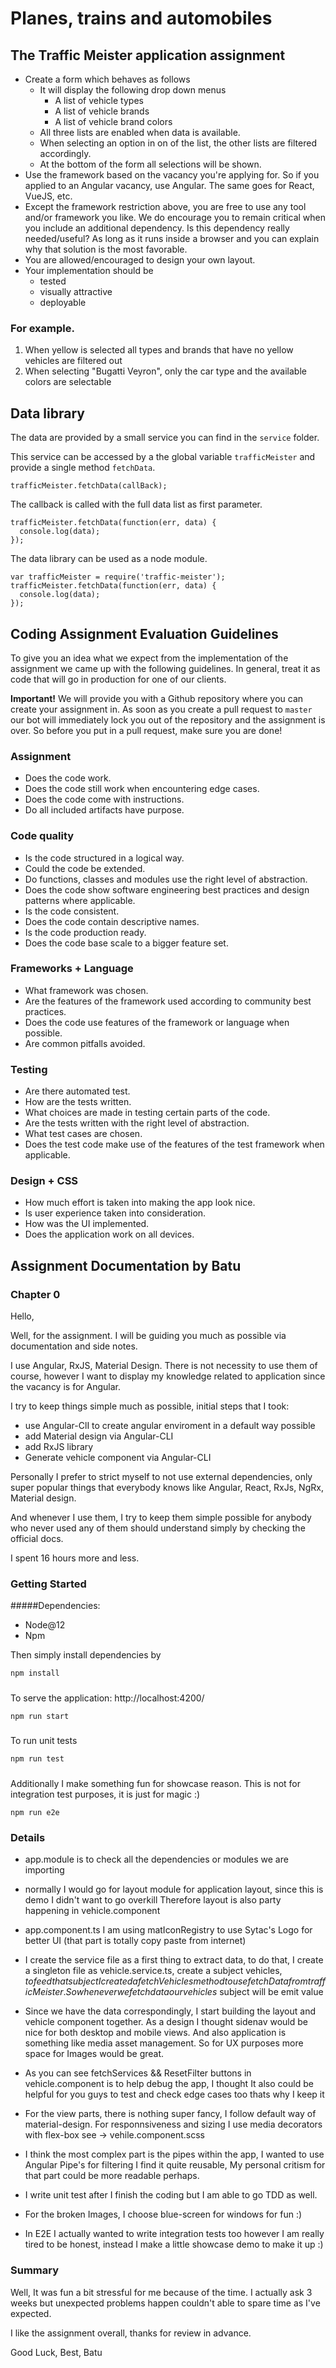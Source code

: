 # Planes, trains and automobiles

## The Traffic Meister application assignment

 - Create a form which behaves as follows
    - It will display the following drop down menus
      - A list of vehicle types
      - A list of vehicle brands
      - A list of vehicle brand colors
    - All three lists are enabled when data is available.
    - When selecting an option in on of the list, the other lists are filtered accordingly.
    - At the bottom of the form all selections will be shown.
  - Use the framework based on the vacancy you're applying for. So if you applied to an Angular vacancy, use Angular. The same goes for React, VueJS, etc.
  - Except the framework restriction above, you are free to use any tool and/or framework you like. We do encourage you to remain critical when you include an additional dependency. Is this dependency really needed/useful? As long as it runs inside a browser and you can explain why that solution is the most favorable.
  - You are allowed/encouraged to design your own layout.
  - Your implementation should be
      - tested
      - visually attractive
      - deployable

### For example.
1. When yellow is selected all types and brands that have no yellow vehicles are filtered out
2. When selecting "Bugatti Veyron", only the car type and the available colors are selectable

## Data library

The data are provided by a small service you can find in the `service` folder.

This service can be accessed by a the global variable `trafficMeister` and provide a single method `fetchData`.

```
trafficMeister.fetchData(callBack);
```

The callback is called with the full data list as first parameter.

```
trafficMeister.fetchData(function(err, data) {
  console.log(data);
});
```

The data library can be used as a node module.

```
var trafficMeister = require('traffic-meister');
trafficMeister.fetchData(function(err, data) {
  console.log(data);
});
```

## Coding Assignment Evaluation Guidelines

To give you an idea what we expect from the implementation of the assignment we came up with the following guidelines. In general, treat it as code that will go in production for one of our clients.

**Important!** We will provide you with a Github repository where you can create your assignment in. As soon as you create a pull request to `master` our bot will immediately lock you out of the repository and the assignment is over. So before you put in a pull request, make sure you are done!

### Assignment
* Does the code work.
* Does the code still work when encountering edge cases.
* Does the code come with instructions.
* Do all included artifacts have purpose.

### Code quality
* Is the code structured in a logical way.
* Could the code be extended.
* Do functions, classes and modules use the right level of abstraction.
* Does the code show software engineering best practices and design patterns where applicable.
* Is the code consistent.
* Does the code contain descriptive names.
* Is the code production ready.
* Does the code base scale to a bigger feature set.

### Frameworks + Language
* What framework was chosen.
* Are the features of the framework used according to community best practices.
* Does the code use features of the framework or language when possible.
* Are common pitfalls avoided.

### Testing
* Are there automated test.
* How are the tests written.
* What choices are made in testing certain parts of the code.
* Are the tests written with the right level of abstraction.
* What test cases are chosen.
* Does the test code make use of the features of the test framework when applicable.

### Design + CSS
* How much effort is taken into making the app look nice.
* Is user experience taken into consideration.
* How was the UI implemented.
* Does the application work on all devices.



## Assignment Documentation by Batu

### Chapter 0
Hello,

Well, for the assignment. I will be guiding you much as possible via documentation and side notes.

I use Angular, RxJS, Material Design. There is not necessity to use them of course, however I want to display
my knowledge related to application since the vacancy is for Angular. 

I try to keep things simple much as possible, 
initial steps that I took:
- use Angular-ClI to create angular enviroment in a default way possible
- add Material design via Angular-CLI
- add RxJS library
- Generate vehicle component via Angular-CLI

Personally I prefer to strict myself to not use external dependencies, only super popular things that everybody knows
like Angular, React, RxJs, NgRx, Material design.

And whenever I use them, I try to keep them simple possible for anybody who never used any of them should understand
simply by checking the official docs.

I spent 16 hours more and less.

### Getting Started
#####Dependencies:
- Node@12
- Npm

Then simply install dependencies by
```
npm install
```
#####
To serve the application: http://localhost:4200/

```
npm run start
```

#####
To run unit tests

```
npm run test
```

#####
Additionally I make something fun for showcase reason.
This is not for integration test purposes, it is just for magic :)
```
npm run e2e
```

#####


### Details

* app.module is to check all the dependencies or modules we are importing

* normally I would go for layout module for application layout, since this is demo I didn't want to go overkill
Therefore layout is also party happening in vehicle.component

* app.component.ts I am using matIconRegistry to use Sytac's Logo for better UI (that part is totally copy paste from internet)

* I create the service file as a first thing to extract data, 
to do that, I create a singleton file as vehicle.service.ts,
create a subject vehicles$, to feed that subject I created a fetchVehicles method to use fetchData from trafficMeister.
So whenever we fetchdata our vehicles$ subject will be emit value

* Since we have the data correspondingly, I start building the layout and vehicle component together. As a design I thought 
sidenav would be nice for both desktop and mobile views. And also application is something like media asset management.
So for UX purposes more space for Images would be great.

* As you can see fetchServices && ResetFilter buttons in vehicle.component is to help debug the app, I thought
It also could be helpful for you guys to test and check edge cases too thats why I keep it

* For the view parts, there is nothing super fancy, I follow default way of material-design. For responnsiveness and sizing
I use media decorators with flex-box see -> vehile.component.scss

* I think the most complex part is the pipes within the app, I wanted to use Angular Pipe's for filtering
I find it quite reusable, My personal critism for that part could be more readable perhaps.

* I write unit test after I finish the coding but I am able to go TDD as well.

* For the broken Images, I choose blue-screen for windows for fun :)

* In E2E I actually wanted to write integration tests too however I am really tired to be honest, instead I make a little
showcase demo to make it up :)



### Summary

Well, It was fun a bit stressful for me because of the time. I actually ask 3 weeks but unexpected problems happen
couldn't able to spare time as I've expected.

I like the assignment overall, thanks for review in advance.

Good Luck,
Best,
Batu
